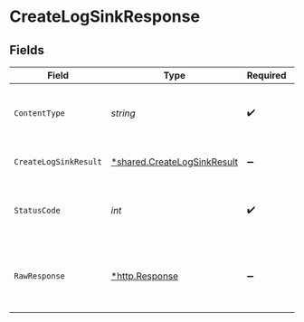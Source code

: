 # CreateLogSinkResponse


## Fields

| Field                                                                            | Type                                                                             | Required                                                                         | Description                                                                      |
| -------------------------------------------------------------------------------- | -------------------------------------------------------------------------------- | -------------------------------------------------------------------------------- | -------------------------------------------------------------------------------- |
| `ContentType`                                                                    | *string*                                                                         | :heavy_check_mark:                                                               | HTTP response content type for this operation                                    |
| `CreateLogSinkResult`                                                            | [*shared.CreateLogSinkResult](../../../pkg/models/shared/createlogsinkresult.md) | :heavy_minus_sign:                                                               | Details about a log sink.                                                        |
| `StatusCode`                                                                     | *int*                                                                            | :heavy_check_mark:                                                               | HTTP response status code for this operation                                     |
| `RawResponse`                                                                    | [*http.Response](https://pkg.go.dev/net/http#Response)                           | :heavy_minus_sign:                                                               | Raw HTTP response; suitable for custom response parsing                          |